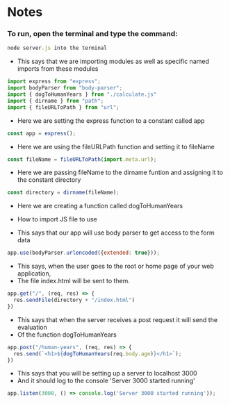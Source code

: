 # Notes
### To run, open the terminal and type the command:
```js 
node server.js into the terminal
```

- This says that we are importing modules as well as specific named imports from these modules
```js
import express from "express";
import bodyParser from "body-parser";
import { dogToHumanYears } from "./calculate.js"
import { dirname } from "path";
import { fileURLToPath } from "url";
```

- Here we are setting the express function to a constant called app
```js
const app = express();
```

- Here we are using the fileURLPath function and setting it to fileName
```js
const fileName = fileURLToPath(import.meta.url);
```

- Here we are passing fileName to the dirname funtion and assigning it to the constant directory
```js
const directory = dirname(fileName);
```

- Here we are creating a function called dogToHumanYears
- How to import JS file to use


- This says that our app will use body parser to get access to the form data
```js
app.use(bodyParser.urlencoded({extended: true}));
```


- This says, when the user goes to the root or home page of your web application, 
- The file index.html will be sent to them. 
```js
app.get("/", (req, res) => {
  res.sendFile(directory + "/index.html")
})
```

- This says that when the server receives a post request it will send the evaluation
- Of the function dogToHumanYears
```js
app.post("/human-years", (req, res) => {
  res.send(`<h1>${dogToHumanYears(req.body.age)}</h1>`);
})
```

- This says that you will be setting up a server to localhost 3000
- And it should log to the console 'Server 3000 started running'
```js
app.listen(3000, () => console.log('Server 3000 started running'));
```